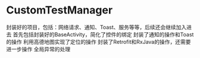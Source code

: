 # CustomTestManager
封装好的项目，包括：网络请求、通知、Toast、服务等等，后续还会继续加入进去
首先包括封装好的BaseActivity，简化了控件的绑定
封装了通知的操作和Toast的操作
利用高德地图实现了定位的操作
封装了Retrofit和RxJava的操作，还需要进一步操作
全局异常的处理

